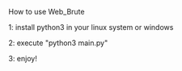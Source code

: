 How to use Web_Brute

1: install python3 in your linux system or windows

2: execute "python3 main.py"

3: enjoy!

